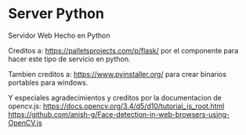 # Server Python
Servidor Web Hecho en Python

Creditos a: https://palletsprojects.com/p/flask/ por el componente para hacer este tipo de servicio en python.

Tambien creditos a: https://www.pyinstaller.org/ para crear binarios portables para windows.

Y especiales agradecimientos y creditos por la documentacion de opencv.js: https://docs.opencv.org/3.4/d5/d10/tutorial_js_root.html
https://github.com/anish-g/Face-detection-in-web-browsers-using-OpenCV.js


